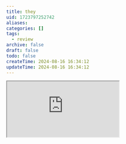 ```yaml
---
title: they
uid: 1723797252742
aliases:
categories: []
tags:
  - review
archive: false
draft: false
todo: false
createTime: 2024-08-16 16:34:12
updateTime: 2024-08-16 16:34:12
---
```


<iframe
  class="iframe_full"
  src="https://dict.youdao.com/result?word=they&lang=en"
>
</iframe>

